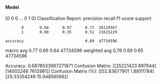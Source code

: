 #### Model
[0 0 0 ... 0 1 0]
Classification Report:
              precision    recall  f1-score   support

           0       0.64      0.97      0.77  26119367
           1       0.89      0.35      0.51  21615229

    accuracy                           0.69  47734596
   macro avg       0.77      0.66      0.64  47734596
weighted avg       0.76      0.69      0.65  47734596

Accuracy: 0.6878533967271871
Confusion Matrix:
[[25221423   897944]
 [14002248  7612981]]
Confusion Matrix (%):
[[52.83677901  1.88111784]
 [29.33354249 15.94856066]]
